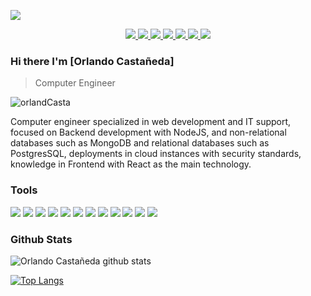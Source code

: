 ![](https://res.cloudinary.com/cozyplace/image/upload/v1604910396/Captura1_tikw44.png)

  <p align="center">
    <a href="mailto:orlandos.casta@gmail.com">
      <img src="https://img.shields.io/badge/gmail-D14836?&style=for-the-badge&logo=gmail&logoColor=white"/>
    </a>
    <a href="https://www.linkedin.com/in/orlando-casta%C3%B1eda-758426161/">
      <img src="https://img.shields.io/badge/linkedin-%230077B5.svg?&style=for-the-badge&logo=linkedin&logoColor=white"/>
    </a>
    <a href="https://github.com/orlandCasta">
      <img src="https://img.shields.io/badge/github-%23100000.svg?&style=for-the-badge&logo=github&logoColor=white"/>
    </a>
    <a href="https://www.facebook.com/orlando.castaneda.75">
      <img src="https://img.shields.io/badge/facebook-%231877F2.svg?&style=for-the-badge&logo=facebook&logoColor=white"/>
    </a>
    <a href="https://www.instagram.com/orlando_cast/?hl=es-la">
      <img src="https://img.shields.io/badge/instagram-%23E4405F.svg?&style=for-the-badge&logo=instagram&logoColor=white"/>
    </a>
    <a href="https://twitter.com/orlandCasta">
      <img src="https://img.shields.io/badge/twitter-%231DA1F2.svg?&style=for-the-badge&logo=twitter&logoColor=white"/>
    </a>
    <a href="https://www.youtube.com/channel/UCUoh4plhdSvcSChUD0kZK2w?view_as=subscriber">
      <img src="https://img.shields.io/badge/youtube-%23FF0000.svg?&style=for-the-badge&logo=youtube&logoColor=white"/>
    </a>
  </p>

### Hi there I'm [Orlando Castañeda]
> Computer Engineer


<img src="https://komarev.com/ghpvc/?username=orlandCasta" alt="orlandCasta" />

<div>
 <p>
Computer engineer specialized in web development and IT support, focused on Backend development with NodeJS, and non-relational databases such as MongoDB and relational databases such as PostgresSQL, deployments in cloud instances with security standards, knowledge in Frontend with React as the main technology.
</p>
</div>
 
### Tools


<p>
    <a>
      <img src="https://img.shields.io/badge/javascript-%23F7DF1E.svg?&style=for-the-badge&logo=javascript&logoColor=black"/>
    </a>
    <a>
      <img src="https://img.shields.io/badge/react%20-%2320232a.svg?&style=for-the-badge&logo=react&logoColor=%2361DAFB"/>
    </a>
    <a>
      <img src="https://img.shields.io/badge/node.js%20-%2343853D.svg?&style=for-the-badge&logo=node.js&logoColor=white"/>
    </a>
    <a>
      <img src="https://img.shields.io/badge/html5%20-%23E34F26.svg?&style=for-the-badge&logo=html5&logoColor=white"/>
    </a>
    <a>
      <img src="https://img.shields.io/badge/css3%20-%231572B6.svg?&style=for-the-badge&logo=css3&logoColor=white"/>
    </a>
    <a>
      <img src="https://img.shields.io/badge/typescript%20-%23007ACC.svg?&style=for-the-badge&logo=typescript&logoColor=white"/>
    </a>
    <a>
      <img src="https://img.shields.io/badge/express.js%20-%23404d59.svg?&style=for-the-badge"/>
    </a>
    <a>
      <img src="https://img.shields.io/badge/bootstrap%20-%23563D7C.svg?&style=for-the-badge&logo=bootstrap&logoColor=white"/>
    </a>
    <a>
      <img src="https://img.shields.io/badge/styled--components-DB7093?style=for-the-badge&logo=styled-components&logoColor=white"/>
    </a>
    <a>
      <img src="https://img.shields.io/badge/postgres-%23316192.svg?&style=for-the-badge&logo=postgresql&logoColor=white"/>
    </a>
    <a>
      <img src="https://img.shields.io/badge/MongoDB-%234ea94b.svg?&style=for-the-badge&logo=mongodb&logoColor=white"/>
    </a>
    <a>
      <img src="https://img.shields.io/badge/heroku%20-430098.svg?&style=for-the-badge&logo=heroku&logoColor=white"/>
    </a>
  </p>

### Github Stats

![Orlando Castañeda github stats](https://github-readme-stats.vercel.app/api?username=orlandCasta&show_icons=true)

[![Top Langs](https://github-readme-stats.vercel.app/api/top-langs/?username=orlandCasta)](https://github.com/orlandCasta/github-readme-stats)
